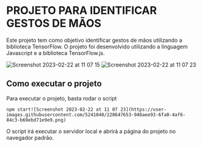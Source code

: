 PROJETO PARA IDENTIFICAR GESTOS DE MÃOS
==============================
Este projeto tem como objetivo identificar gestos de mãos utilizando a biblioteca TensorFlow. O projeto foi desenvolvido utilizando a linguagem Javascript e a biblioteca TensorFlow.js.

![Screenshot 2023-02-22 at 11 07 15](https://user-images.githubusercontent.com/5241040/220647663-5eee1b0c-bb1c-4827-bc72-13d1e34a979c.png)
![Screenshot 2023-02-22 at 11 07 23](https://user-images.githubusercontent.com/5241040/220647665-0fb51df5-596d-4501-9f9c-fe435f6118c7.png)



## Como executar o projeto
Para executar o projeto, basta rodar o script
```
npm start![Screenshot 2023-02-22 at 11 07 23](https://user-images.githubusercontent.com/5241040/220647653-948aee93-6fa0-4af6-84c3-b69ebd71e9e9.png)

```
O script irá executar o servidor local e abrirá a página do projeto no navegador padrão.

